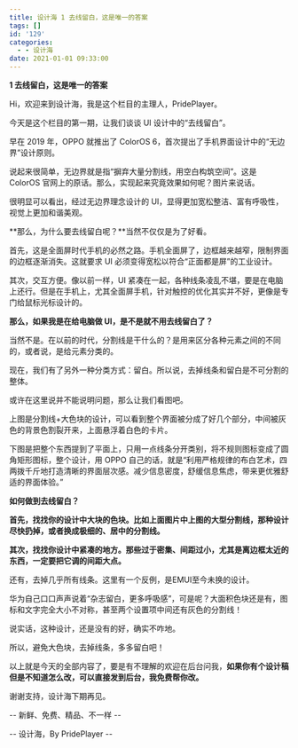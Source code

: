```yaml
---
title: 设计海 1 去线留白，这是唯一的答案
tags: []
id: '129'
categories:
  - - 设计海
date: 2021-01-01 09:33:00
---
```


**1 去线留白，这是唯一的答案**

Hi，欢迎来到设计海，我是这个栏目的主理人，PridePlayer。

今天是这个栏目的第一期，让我们谈谈 UI 设计中的“去线留白”。

早在 2019 年，OPPO 就推出了 ColorOS 6，首次提出了手机界面设计中的“无边界”设计原则。

说起来很简单，无边界就是指“摒弃大量分割线，用空白构筑空间”。这是 ColorOS 官网上的原话。那么，实现起来究竟效果如何呢？图片来说话。

很明显可以看出，经过无边界理念设计的 UI，显得更加宽松整洁、富有呼吸性，视觉上更加和谐美观。

**那么，为什么要去线留白呢？**当然不仅仅是为了好看。

首先，这是全面屏时代手机的必然之路。手机全面屏了，边框越来越窄，限制界面的边框逐渐消失。这就要求 UI 必须变得宽松以符合“正面都是屏”的工业设计。

其次，交互方便。像以前一样，UI 紧凑在一起，各种线条凌乱不堪，要是在电脑上还行。但是在手机上，尤其全面屏手机，针对触控的优化其实并不好，更像是专门给鼠标光标设计的。

**那么，如果我是在给电脑做 UI，是不是就不用去线留白了？**

当然不是。在以前的时代，分割线是干什么的？是用来区分各种元素之间的不同的，或者说，是给元素分类的。

现在，我们有了另外一种分类方式：留白。所以说，去掉线条和留白是不可分割的整体。

或许在这里说并不能说明问题，那么让我们看图吧。

上图是分割线+大色块的设计，可以看到整个界面被分成了好几个部分，中间被灰色的背景色割裂开来，上面悬浮着白色的卡片。

下图是把整个东西提到了平面上，只用一点线条分开类别，将不规则图标变成了圆角矩形图标，整个设计，用 OPPO 自己的话，就是“利用严格规律的布白艺术，四两拨千斤地打造清晰的界面层次感。减少信息密度，舒缓信息焦虑，带来更优雅舒适的界面体验。”

**如何做到去线留白？**

**首先，找找你的设计中大块的色块。比如上面图片中上图的大型分割线，那种设计尽快扔掉，或者换成极细的、居中的分割线。**

**其次，找找你设计中紧凑的地方。那些过于密集、间距过小，尤其是离边框太近的东西，一定要把它调的间距大点。**

还有，去掉几乎所有线条。这里有一个反例，是EMUI至今未换的设计。

华为自己口口声声说着“杂志留白，更多呼吸感”，可是呢？大面积色块还是有，图标和文字完全大小不对称，甚至两个设置项中间还有灰色的分割线！

说实话，这种设计，还是没有的好，确实不咋地。

所以，避免大色块，去掉线条，多多留白吧！

以上就是今天的全部内容了，要是有不理解的欢迎在后台问我，**如果你有个设计稿但是不知道怎么改，可以直接发到后台，我免费帮你改。**

谢谢支持，设计海下期再见。

\-- 新鲜、免费、精品、不一样 --

\-- 设计海，By PridePlayer --